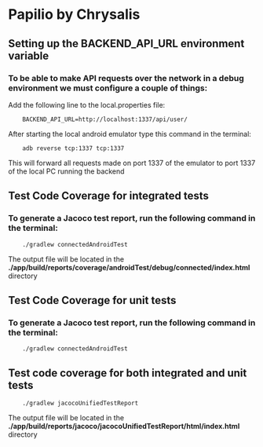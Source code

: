 
# Papilio by Chrysalis

## Setting up the BACKEND_API_URL environment variable
### To be able to make API requests over the network in a debug environment we must configure a couple of things:

Add the following line to the local.properties file:

        BACKEND_API_URL=http://localhost:1337/api/user/

After starting the local  android emulator type this command in the terminal:

	    adb reverse tcp:1337 tcp:1337

This will forward all requests made on port 1337 of the emulator to port 1337 of the local PC running the backend

## Test Code Coverage for integrated tests

### To generate a Jacoco test report, run the following command in the terminal:

        ./gradlew connectedAndroidTest

The output file will be located in the **./app/build/reports/coverage/androidTest/debug/connected/index.html** directory

## Test Code Coverage for unit tests

### To generate a Jacoco test report, run the following command in the terminal:

        ./gradlew connectedAndroidTest

## Test code coverage for both integrated and unit tests

        ./gradlew jacocoUnifiedTestReport

The output file will be located in the **./app/build/reports/jacoco/jacocoUnifiedTestReport/html/index.html** directory